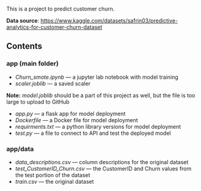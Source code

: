 This is a project to predict customer churn.

**Data source**: https://www.kaggle.com/datasets/safrin03/predictive-analytics-for-customer-churn-dataset

## Contents

### app (main folder)
- *Churn_smote.ipynb* — a jupyter lab notebook with model training
- *scaler.joblib* — a saved scaler

**Note:** *model.joblib* should be a part of this project as well, but the file is too large to upload to GitHub
  
- *app.py* — a flask app for model deployment
- *Dockerfile* — a Docker file for model deployment
- *requirments.txt* — a python library versions for model deployment
- *test.py* — a file to connect to API and test the deployed model

### app/data
- *data_descriptions.csv* — column descriptions for the original dataset
- *test_CustomerID_Churn.csv* — the CustomerID and Churn values from the test portion of the dataset
- *train.csv* — the original dataset
